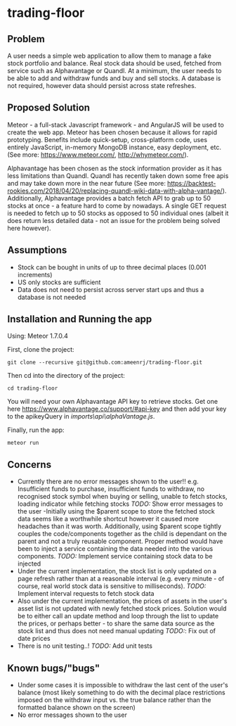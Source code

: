 # trading-floor

## Problem

A user needs a simple web application to allow them to manage a fake stock portfolio and balance. Real stock data 
should be used, fetched from service such as Alphavantage or Quandl. At a minimum, the user needs to be able to add and 
withdraw funds and buy and sell stocks. A database is not required, however data should persist across state refreshes.

## Proposed Solution

Meteor - a full-stack Javascript framework - and AngularJS will be used to create the web app. Meteor has been chosen
because it allows for rapid prototyping. Benefits include quick-setup, cross-platform code, uses entirely JavaScript, 
in-memory MongoDB instance, easy deployment, etc. (See more: https://www.meteor.com/, http://whymeteor.com/).

Alphavantage has been chosen as the stock information provider as it has less limitations than Quandl. Quandl has 
recently taken down some free apis and may take down more in the near future (See more: 
https://backtest-rookies.com/2018/04/20/replacing-quandl-wiki-data-with-alpha-vantage/). Additionally, Alphavantage
provides a batch fetch API to grab up to 50 stocks at once - a feature hard to come by nowadays. A single GET request
is needed to fetch up to 50 stocks as opposed to 50 individual ones (albeit it does return less detailed data - not an 
issue for the problem being solved here however).

## Assumptions

- Stock can be bought in units of up to three decimal places (0.001 increments)
- US only stocks are sufficient
- Data does not need to persist across server start ups and thus a database is not needed

## Installation and Running the app

Using: Meteor 1.7.0.4

First, clone the project:
```
git clone --recursive git@github.com:ameenrj/trading-floor.git
```
Then cd into the directory of the project:
```
cd trading-floor
```

You will need your own Alphavantage API key to retrieve stocks. Get one here 
https://www.alphavantage.co/support/#api-key and then add your key to the apikeyQuery in *imports\api\alphaVantage.js*.

Finally, run the app:
```
meteor run
```

## Concerns

- Currently there are no error messages shown to the user!! e.g. Insufficient funds to purchase, insufficient funds to 
withdraw, no recognised stock symbol when buying or selling, unable to fetch stocks, loading indicator while fetching 
stocks *TODO:* Show error messages to the user
-Initially using the $parent scope to store the fetched stock data seems like a worthwhile shortcut however it caused 
more headaches than it was worth. Additionally, using $parent scope tightly couples the code/components together as the 
child is dependant on the parent and not a truly reusable component. Proper method would have been to inject a 
service containing the data needed into the various components. *TODO:* Implement service containing stock data to be 
injected
- Under the current implementation, the stock list is only updated on a page refresh rather than at a reasonable 
interval (e.g. every minute - of course, real world stock data is sensitive to milliseconds). *TODO:* Implement interval
requests to fetch stock data
- Also under the current implementation, the prices of assets in the user's asset list is not updated with newly 
fetched stock prices. Solution would be to either call an update method and loop through the list to update the 
prices, or perhaps better - to share the same data source as the stock list and thus does not need manual updating 
*TODO:*: Fix out of date prices
- There is no unit testing..! *TODO:* Add unit tests

## Known bugs/"bugs"

- Under some cases it is impossible to withdraw the last cent of the user's balance (most likely something to do with 
the decimal place restrictions imposed on the withdraw input vs. the true balance rather than the formatted balance 
shown on the screen)
- No error messages shown to the user